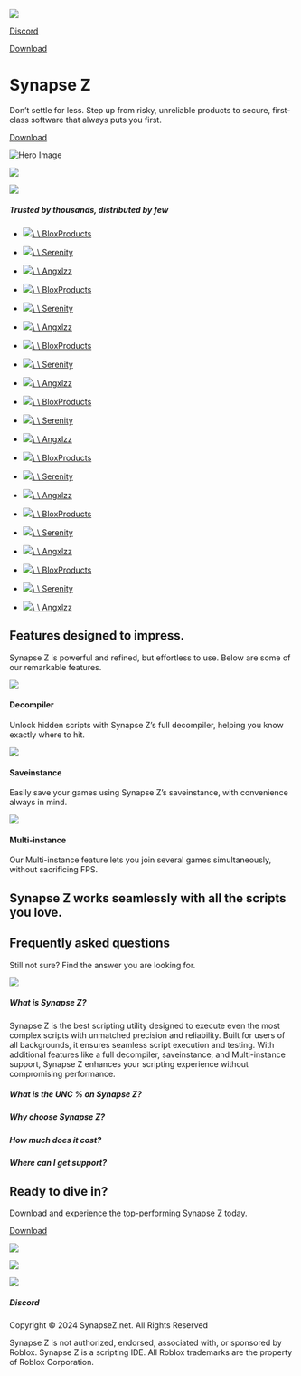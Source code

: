 [![](https://framerusercontent.com/images/PI01Z6fGnjOMJcjwcYySlhmw.png)](https://synapsez.net/)

[Discord](https://synapsez.net/discord)

[Download](https://synapsez.net/download)

# Synapse Z

Don’t settle for less. Step up from risky, unreliable products to secure, first-class software that always puts you first.

[Download](https://synapsez.net/download)

![Hero Image](https://framerusercontent.com/images/PI01Z6fGnjOMJcjwcYySlhmw.png)

![](https://framerusercontent.com/images/J8RiBvta1XkuC3WydLjEiJk.png)

![](https://framerusercontent.com/images/IyN2tnpHIrY0Sco2irsyImyw6I.png)

##### Trusted by thousands, distributed by few

- [![](https://framerusercontent.com/images/t6jqnC5UZZavqsfBfrqUAyqxho4.png)\\
\\
BloxProducts](https://bloxproducts.com/#f1)

- [![](https://framerusercontent.com/images/y7oY0HlGpIotLAkJ3MfFVQ5VoX8.png)\\
\\
Serenity](https://paramountsolutions.org/product/synapse-z-executor-windows)

- [![](https://framerusercontent.com/images/AxqF5c4S3oqxAVDvxxEXRvvuTA.png)\\
\\
Angxlzz](https://angxlzz.mysellix.io/product/synapse-z-bypasses-byfron)

- [![](https://framerusercontent.com/images/t6jqnC5UZZavqsfBfrqUAyqxho4.png)\\
\\
BloxProducts](https://bloxproducts.com/#f1)

- [![](https://framerusercontent.com/images/y7oY0HlGpIotLAkJ3MfFVQ5VoX8.png)\\
\\
Serenity](https://paramountsolutions.org/product/synapse-z-executor-windows)

- [![](https://framerusercontent.com/images/AxqF5c4S3oqxAVDvxxEXRvvuTA.png)\\
\\
Angxlzz](https://angxlzz.mysellix.io/product/synapse-z-bypasses-byfron)

- [![](https://framerusercontent.com/images/t6jqnC5UZZavqsfBfrqUAyqxho4.png)\\
\\
BloxProducts](https://bloxproducts.com/#f1)

- [![](https://framerusercontent.com/images/y7oY0HlGpIotLAkJ3MfFVQ5VoX8.png)\\
\\
Serenity](https://paramountsolutions.org/product/synapse-z-executor-windows)

- [![](https://framerusercontent.com/images/AxqF5c4S3oqxAVDvxxEXRvvuTA.png)\\
\\
Angxlzz](https://angxlzz.mysellix.io/product/synapse-z-bypasses-byfron)

- [![](https://framerusercontent.com/images/t6jqnC5UZZavqsfBfrqUAyqxho4.png)\\
\\
BloxProducts](https://bloxproducts.com/#f1)

- [![](https://framerusercontent.com/images/y7oY0HlGpIotLAkJ3MfFVQ5VoX8.png)\\
\\
Serenity](https://paramountsolutions.org/product/synapse-z-executor-windows)

- [![](https://framerusercontent.com/images/AxqF5c4S3oqxAVDvxxEXRvvuTA.png)\\
\\
Angxlzz](https://angxlzz.mysellix.io/product/synapse-z-bypasses-byfron)

- [![](https://framerusercontent.com/images/t6jqnC5UZZavqsfBfrqUAyqxho4.png)\\
\\
BloxProducts](https://bloxproducts.com/#f1)

- [![](https://framerusercontent.com/images/y7oY0HlGpIotLAkJ3MfFVQ5VoX8.png)\\
\\
Serenity](https://paramountsolutions.org/product/synapse-z-executor-windows)

- [![](https://framerusercontent.com/images/AxqF5c4S3oqxAVDvxxEXRvvuTA.png)\\
\\
Angxlzz](https://angxlzz.mysellix.io/product/synapse-z-bypasses-byfron)

- [![](https://framerusercontent.com/images/t6jqnC5UZZavqsfBfrqUAyqxho4.png)\\
\\
BloxProducts](https://bloxproducts.com/#f1)

- [![](https://framerusercontent.com/images/y7oY0HlGpIotLAkJ3MfFVQ5VoX8.png)\\
\\
Serenity](https://paramountsolutions.org/product/synapse-z-executor-windows)

- [![](https://framerusercontent.com/images/AxqF5c4S3oqxAVDvxxEXRvvuTA.png)\\
\\
Angxlzz](https://angxlzz.mysellix.io/product/synapse-z-bypasses-byfron)

- [![](https://framerusercontent.com/images/t6jqnC5UZZavqsfBfrqUAyqxho4.png)\\
\\
BloxProducts](https://bloxproducts.com/#f1)

- [![](https://framerusercontent.com/images/y7oY0HlGpIotLAkJ3MfFVQ5VoX8.png)\\
\\
Serenity](https://paramountsolutions.org/product/synapse-z-executor-windows)

- [![](https://framerusercontent.com/images/AxqF5c4S3oqxAVDvxxEXRvvuTA.png)\\
\\
Angxlzz](https://angxlzz.mysellix.io/product/synapse-z-bypasses-byfron)


## Features designed to impress.

Synapse Z is powerful and refined, but effortless to use. Below are some of our remarkable features.

![](https://framerusercontent.com/images/woDPT4oDGcGyxDAQUUPqt7BoRjY.svg)

#### Decompiler

Unlock hidden scripts with Synapse Z’s full decompiler, helping you know exactly where to hit.

![](https://framerusercontent.com/images/kwcQpD8pctc1GB9UCxBQ3E2xrs.svg)

#### Saveinstance

Easily save your games using Synapse Z’s saveinstance, with convenience always in mind.

![](https://framerusercontent.com/images/oAagmRCcIeYaTapjCRwYQY2zGtI.svg)

#### Multi-instance

Our Multi-instance feature lets you join several games simultaneously, without sacrificing FPS.

## Synapse Z works seamlessly with all the scripts you love.

## Frequently asked questions

Still not sure? Find the answer you are looking for.

![](https://framerusercontent.com/images/rQXiqWaH4lAuX4SYZRFU3ZeeOk.png)

##### What is Synapse Z?

Synapse Z is the best scripting utility designed to execute even the most complex scripts with unmatched precision and reliability. Built for users of all backgrounds, it ensures seamless script execution and testing. With additional features like a full decompiler, saveinstance, and Multi-instance support, Synapse Z enhances your scripting experience without compromising performance.

##### What is the UNC % on Synapse Z?

##### Why choose Synapse Z?

##### How much does it cost?

##### Where can I get support?

## Ready to dive in?

Download and experience the top-performing Synapse Z today.

[Download](https://synapsez.net/download)

![](https://framerusercontent.com/images/CsZExUhb1aRvpvKDeRsilthgvM.svg)

![](https://framerusercontent.com/images/azjNX5R1AFi3yUQIXQFhL9xPM.svg)

[![](https://framerusercontent.com/images/PI01Z6fGnjOMJcjwcYySlhmw.png)](https://synapsez.net/)

##### Discord

Copyright © 2024 SynapseZ.net. All Rights Reserved

Synapse Z is not authorized, endorsed, associated with, or sponsored by Roblox. Synapse Z is a scripting IDE. All Roblox trademarks are the property of Roblox Corporation.
